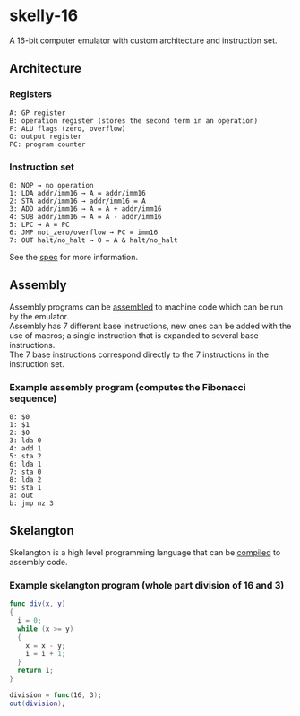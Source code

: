 # skelly-16
A 16-bit computer emulator with custom architecture and instruction set.
## Architecture
### Registers
```
A: GP register
B: operation register (stores the second term in an operation)
F: ALU flags (zero, overflow)
O: output register
PC: program counter
```
### Instruction set
```
0: NOP → no operation
1: LDA addr/imm16 → A = addr/imm16
2: STA addr/imm16 → addr/imm16 = A
3: ADD addr/imm16 → A = A + addr/imm16
4: SUB addr/imm16 → A = A - addr/imm16
5: LPC → A = PC
6: JMP not_zero/overflow → PC = imm16
7: OUT halt/no_halt → O = A & halt/no_halt
```
See the [spec](specs.txt) for more information.

## Assembly
Assembly programs can be [assembled](assembly) to machine code which can be run by the emulator.<br>
Assembly has 7 different base instructions, new ones can be added with the use of macros; a single instruction that is expanded to several base instructions.<br>
The 7 base instructions correspond directly to the 7 instructions in the instruction set.<br>
### Example assembly program (computes the Fibonacci sequence)
```
0: $0
1: $1
2: $0
3: lda 0
4: add 1
5: sta 2
6: lda 1
7: sta 0
8: lda 2
9: sta 1
a: out
b: jmp nz 3
```

## Skelangton
Skelangton is a high level programming language that can be [compiled](skelangton) to assembly code.
### Example skelangton program (whole part division of 16 and 3)
```swift
func div(x, y)
{
  i = 0;
  while (x >= y)
  {
    x = x - y;
    i = i + 1;
  }
  return i;
}

division = func(16, 3);
out(division);
```

